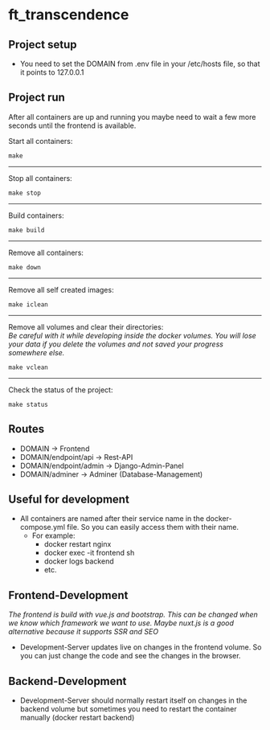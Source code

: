 # ft_transcendence

## Project setup
 - You need to set the DOMAIN from .env file in your /etc/hosts file, so that it points to 127.0.0.1

## Project run
After all containers are up and running you maybe need to wait a few more seconds until the frontend is available.

Start all containers:
```
make
```
---
Stop all containers:
```
make stop
```
---
Build containers:
```
make build
```
---
Remove all containers:
```
make down
```
---
Remove all self created images:
```
make iclean
```
---
Remove all volumes and clear their directories:  
 _Be careful with it while developing inside the docker volumes. You will lose your data if you delete the volumes and not saved your progress somewhere else._ 
```
make vclean
```
---
Check the status of the project:
```
make status
```

## Routes
- DOMAIN                    -> Frontend
- DOMAIN/endpoint/api       -> Rest-API
- DOMAIN/endpoint/admin     -> Django-Admin-Panel
- DOMAIN/adminer            -> Adminer (Database-Management)

## Useful for development
- All containers are named after their service name in the docker-compose.yml file. So you can easily access them with their name.
    - For example:
        - docker restart nginx
        - docker exec -it frontend sh
        - docker logs backend
        - etc.

## Frontend-Development
_The frontend is build with vue.js and bootstrap. This can be changed when we know which framework we want to use.
Maybe nuxt.js is a good alternative because it supports SSR and SEO_
- Development-Server updates live on changes in the frontend volume. So you can just change the code and see the changes in the browser.

## Backend-Development
- Development-Server should normally restart itself on changes in the backend volume but sometimes you need to restart the container manually (docker restart backend)
